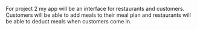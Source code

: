 For project 2 my app will be an interface for restaurants and customers. Customers will be able to add meals to their meal plan and restaurants will be able to deduct meals when customers come in. 
